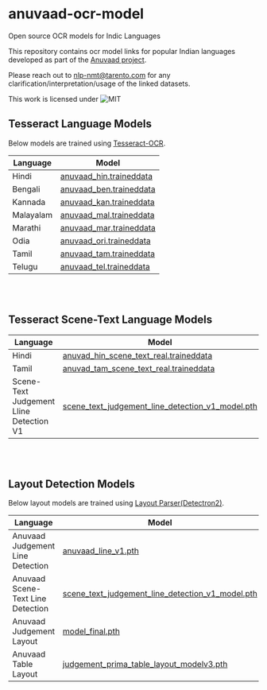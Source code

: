 # anuvaad-ocr-model
Open source OCR models for Indic Languages

This repository contains ocr model links for popular Indian languages developed as part of the [Anuvaad project](http://anuvaad.org).
>
Please reach out to nlp-nmt@tarento.com for any clarification/interpretation/usage of the linked datasets.

This work is licensed under ![MIT](https://github.com/project-anuvaad/anuvaad-ocr-model/blob/master/LICENSE)
<a name="pm"></a>
## Tesseract Language Models

Below models are trained using [Tesseract-OCR](https://github.com/tesseract-ocr).

| Language | Model |
|----------|-------|
| Hindi | [anuvaad_hin.traineddata](https://anuvaad-pubnet-weights.s3.amazonaws.com/anuvaad_hin.traineddata?AWSAccessKeyId=AKIAXX2AMEIRJY2GNYVZ&Signature=2l%2F0OwWQrD%2FIvogfijATPufjMLA%3D&Expires=1693557740)|
| Bengali | [anuvaad_ben.traineddata](https://anuvaad-pubnet-weights.s3.amazonaws.com/anuvaad_ben.traineddata?AWSAccessKeyId=AKIAXX2AMEIRJY2GNYVZ&Signature=ku%2FdynTtJVvaf55dwYC%2FMt3pKqo%3D&Expires=1698743313)|
| Kannada | [anuvaad_kan.traineddata](https://anuvaad-pubnet-weights.s3.amazonaws.com/anuvaad_kan.traineddata?AWSAccessKeyId=AKIAXX2AMEIRJY2GNYVZ&Signature=gDiNsqrV0n2%2BWZSMwesyqkLOYZ8%3D&Expires=1694149503)|
| Malayalam | [anuvaad_mal.traineddata](https://anuvaad-pubnet-weights.s3.amazonaws.com/anuvaad_mal.traineddata?AWSAccessKeyId=AKIAXX2AMEIRJY2GNYVZ&Signature=hX%2Bo%2BTTvwoN7IBcX%2FIgFTwMHoGs%3D&Expires=1698743610)|
| Marathi | [anuvaad_mar.traineddata](https://anuvaad-pubnet-weights.s3.amazonaws.com/anuvaad_mar.traineddata?AWSAccessKeyId=AKIAXX2AMEIRJY2GNYVZ&Signature=aTu5Ps9hL90clfPMZIVOEPx5%2Fl0%3D&Expires=1698743699)|
| Odia | [anuvaad_ori.traineddata](https://anuvaad-pubnet-weights.s3.amazonaws.com/anuvaad_ori.traineddata?AWSAccessKeyId=AKIAXX2AMEIRJY2GNYVZ&Signature=5aqEjjOryEhE4ElV2i8oHgVY%2F7I%3D&Expires=1698743792)|
| Tamil | [anuvaad_tam.traineddata](https://anuvaad-pubnet-weights.s3.amazonaws.com/anuvaad_tam.traineddata?AWSAccessKeyId=AKIAXX2AMEIRJY2GNYVZ&Signature=X6%2BwKdeOyOUFlOFs%2B7eRmzhziZ0%3D&Expires=1693557258)|
| Telugu | [anuvaad_tel.traineddata](https://anuvaad-pubnet-weights.s3-us-west-2.amazonaws.com/anuvaad_tel.traineddata)|

<br><br>


<a name="pm"></a>
## Tesseract Scene-Text Language Models


| Language | Model |
|----------|-------|
| Hindi | [anuvad_hin_scene_text_real.traineddata](https://anuvaad-pubnet-weights.s3.amazonaws.com/anuvad_hin_scene_text_real.traineddata?AWSAccessKeyId=AKIAXX2AMEIRJY2GNYVZ&Signature=FZ6Whiiv8uTYDkPGUvMzqoOKPOI%3D&Expires=1709212126)|
| Tamil | [anuvad_tam_scene_text_real.traineddata](https://anuvaad-pubnet-weights.s3.amazonaws.com/anuvad_tam_scene_text_real.traineddata?AWSAccessKeyId=AKIAXX2AMEIRJY2GNYVZ&Signature=J1NEp22bhsW7dO3kd8iN1VX7XtI%3D&Expires=1711538482)|
| Scene-Text Judgement Lline Detection V1 | [scene_text_judgement_line_detection_v1_model.pth](https://anuvaad-pubnet-weights.s3.amazonaws.com/scene_text_judgement_line_detection_v1_model.pth?AWSAccessKeyId=AKIAXX2AMEIRJY2GNYVZ&Signature=zTv5bP4Pt6NoLN%2FLUC7JrLBBrxs%3D&Expires=1705824951)|
<br><br>

<a name="pm"></a>
## Layout Detection Models

Below layout models are trained using [Layout Parser(Detectron2)](https://github.com/Layout-Parser/layout-model-training).

| Language | Model |
|----------|-------|
| Anuvaad Judgement Line Detection | [anuvaad_line_v1.pth](https://anuvaad-pubnet-weights.s3.amazonaws.com/anuvaad_line_v1.pth)|
| Anuvaad Scene-Text Line Detection | [scene_text_judgement_line_detection_v1_model.pth](https://anuvaad-pubnet-weights.s3.amazonaws.com/scene_text_judgement_line_detection_v1_model.pth)|
| Anuvaad Judgement Layout | [model_final.pth](https://anuvaad-pubnet-weights.s3.amazonaws.com/model_final.pth)|
| Anuvaad Table Layout | [judgement_prima_table_layout_modelv3.pth](https://anuvaad-pubnet-weights.s3.amazonaws.com/judgement_prima_table_layout_modelv3.pth)|

<br><br>

